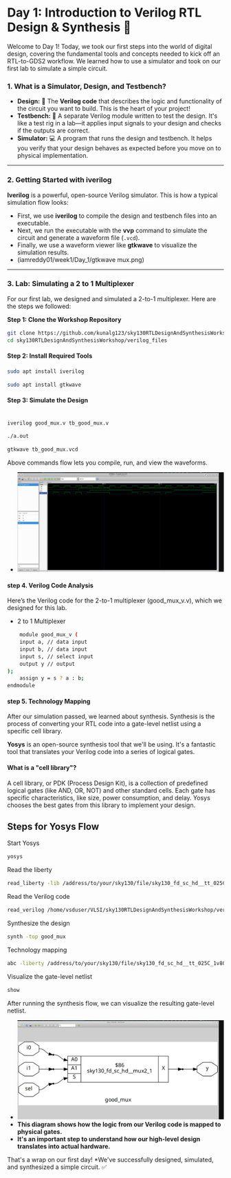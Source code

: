# Day 1: Introduction to Verilog RTL Design & Synthesis 🚀

Welcome to Day 1! Today, we took our first steps into the world of digital design, covering the fundamental tools and concepts needed to kick off an RTL-to-GDS2 workflow. We learned how to use a simulator and took on our first lab to simulate a simple circuit.

### **1. What is a Simulator, Design, and Testbench?**

* **Design:** 🎨 The **Verilog code** that describes the logic and functionality of the circuit you want to build. This is the heart of your project!
* **Testbench:** 🧪 A separate Verilog module written to test the design. It's like a test rig in a lab—it applies input signals to your design and checks if the outputs are correct.
* **Simulator:** 💻 A program that runs the design and testbench. It helps you verify that your design behaves as expected before you move on to physical implementation.

---

### **2. Getting Started with iverilog**

**Iverilog** is a powerful, open-source Verilog simulator. This is how a typical simulation flow looks:
* First, we use **iverilog** to compile the design and testbench files into an executable.
* Next, we run the executable with the **vvp** command to simulate the circuit and generate a waveform file (`.vcd`).
* Finally, we use a waveform viewer like **gtkwave** to visualize the simulation results.
* (iamreddy01/week1/Day_1/gtkwave mux.png)

---

### **3. Lab: Simulating a 2 to 1 Multiplexer**

For our first lab, we designed and simulated a 2-to-1 multiplexer. Here are the steps we followed:

**Step 1: Clone the Workshop Repository**
```bash
git clone https://github.com/kunalg123/sky130RTLDesignAndSynthesisWorkshop.git
cd sky130RTLDesignAndSynthesisWorkshop/verilog_files
```
#### Step 2: Install Required Tools
```bash
sudo apt install iverilog 
```
```bash
sudo apt install gtkwave
```
#### Step 3: Simulate the Design

```bash

iverilog good_mux.v tb_good_mux.v

```

```bash
./a.out

```

```bash
gtkwave tb_good_mux.vcd

```
Above commands flow lets you compile, run, and view the waveforms.
* ![Here is my output.](gtkwavemux.png)


#### step 4. Verilog Code Analysis
Here’s the Verilog code for the 2-to-1 multiplexer (good_mux_v.v), which we designed for this lab.
* 2 to 1 Multiplexer
```bash
    module good_mux_v (
    input a, // data input
    input b, // data input
    input s, // select input
    output y // output
);
    assign y = s ? a : b;
endmodule
```
#### step 5. Technology Mapping
After our simulation passed, we learned about synthesis. Synthesis is the process of converting your RTL code into a gate-level netlist using a specific cell library.

**Yosys** is an open-source synthesis tool that we'll be using. It's a fantastic tool that translates your Verilog code into a series of logical gates.
#### What is a "cell library"?
A cell library, or PDK (Process Design Kit), is a collection of predefined logical gates (like AND, OR, NOT) and other standard cells. Each gate has specific characteristics, like size, power consumption, and delay. Yosys chooses the best gates from this library to implement your design.
## Steps for Yosys Flow 
Start Yosys
```bash
yosys
```
Read the liberty 
```bash
read_liberty -lib /address/to/your/sky130/file/sky130_fd_sc_hd__tt_025C_1v80.lib
```
Read the Verilog code
```bash
read_verilog /home/vsduser/VLSI/sky130RTLDesignAndSynthesisWorkshop/verilog_files/good_mux.v
```
Synthesize the design
```bash
synth -top good_mux
```
Technology mapping
```bash
abc -liberty /address/to/your/sky130/file/sky130_fd_sc_hd__tt_025C_1v80.lib
```
Visualize the gate-level netlist
```bash
show
```
After running the synthesis flow, we can visualize the resulting gate-level netlist. 
* ![This is my output](netlistoutput.png)
* **This diagram shows how the logic from our Verilog code is mapped to physical gates.**
* **It's an important step to understand how our high-level design translates into actual hardware.**

That's a wrap on our first day! 
*We've successfully designed, simulated, and synthesized a simple circuit. ✅









